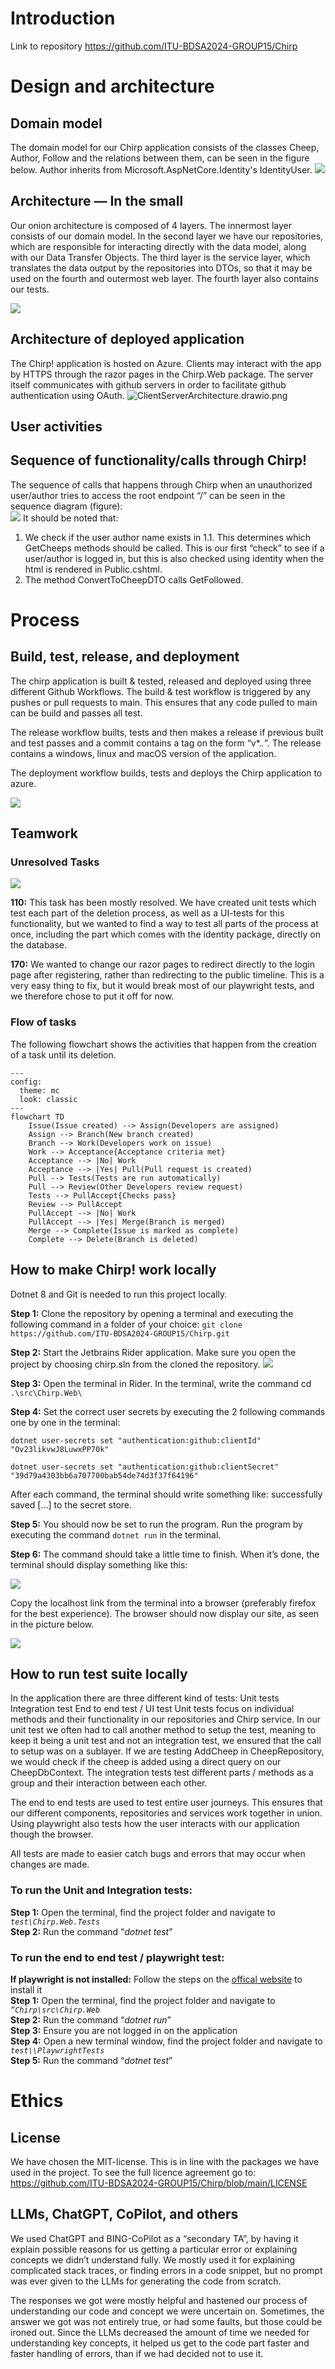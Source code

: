 # Introduction
Link to repository https://github.com/ITU-BDSA2024-GROUP15/Chirp


# Design and architecture


## Domain model
The domain model for our Chirp application consists of the classes Cheep, Author, Follow and the relations between them, can be seen in the figure below. Author inherits from Microsoft.AspNetCore.Identity's IdentityUser.
![](images/DomainModelChirp.drawio.png)



## Architecture — In the small
Our onion architecture is composed of 4 layers. The innermost layer consists of our domain model. In the second layer we have our repositories, which are responsible for interacting directly with the data model, along with our Data Transfer Objects. The third layer is the service layer, which translates the data output by the repositories into DTOs, so that it may be used on the fourth and outermost web layer. The fourth layer also contains our tests.


![](images/OnionArchitecture.png)
## Architecture of deployed application
The Chirp! application is hosted on Azure. Clients may interact with the app by HTTPS through the razor pages in the Chirp.Web package. The server itself communicates with github servers in order to facilitate github authentication using OAuth.
![ClientServerArchitecture.drawio.png](images%2FClientServerArchitecture.drawio.png)
## User activities

## Sequence of functionality/calls through Chirp!

The sequence of calls that happens through Chirp when an unauthorized user/author tries to access the root endpoint “/” can be seen in the sequence diagram (figure): \
![](images/Sequence%20diagram%20functionality-2024-12-16-124006.png)
It should be noted that:
1. We check if the user author name exists in 1.1. This determines which GetCheeps methods should be called. This is our first “check” to see if a user/author is logged in, but this is also checked using identity when the html is rendered in Public.cshtml.
2. The method ConvertToCheepDTO calls GetFollowed.

# Process
## Build, test, release, and deployment
The chirp application is built & tested, released and deployed using three different Github Workflows. The build & test workflow is triggered by any pushes or pull requests to main. This ensures that any code pulled to main can be build and passes all test.

The release workflow builts, tests and then makes a release if previous built and test passes and a commit contains a tag on the form “v*.*.*”. The release contains a windows, linux and macOS version of the application.

The deployment workflow builds, tests and deploys the Chirp application to azure.

![](images/Build%20&%20Test-2024-12-16-105756.png)
## Teamwork
### Unresolved Tasks
![](images/teamwork.png)


**110:** This task has been mostly resolved. We have created unit tests which test each part of the deletion process, as well as a UI-tests for this functionality, but we wanted to find a way to test all parts of the process at once, including the part which comes with the identity package, directly on the database.

**170:** We wanted to change our razor pages to redirect directly to the login page after registering, rather than redirecting to the public timeline. This is a very easy thing to fix, but it would break most of our playwright tests, and we therefore chose to put it off for now.

### Flow of tasks
The following flowchart shows the activities that happen from the creation of a task until its deletion.
````mermaid
---
config:
  theme: mc
  look: classic
---
flowchart TD
    Issue(Issue created) --> Assign(Developers are assigned)
    Assign --> Branch(New branch created)
    Branch --> Work(Developers work on issue)
    Work --> Acceptance{Acceptance criteria met}
    Acceptance --> |No| Work
    Acceptance --> |Yes| Pull(Pull request is created)
    Pull --> Tests(Tests are run automatically)
    Pull --> Review(Other Developers review request)
    Tests --> PullAccept{Checks pass}
    Review --> PullAccept
    PullAccept --> |No| Work
    PullAccept --> |Yes| Merge(Branch is merged)
    Merge --> Complete(Issue is marked as complete)
    Complete --> Delete(Branch is deleted)

````
## How to make Chirp! work locally
Dotnet 8 and Git is needed to run this project locally.


**Step 1:** Clone the repository by opening a terminal and executing the following command in a folder of your choice:
`git clone https://github.com/ITU-BDSA2024-GROUP15/Chirp.git`

**Step 2:** Start the Jetbrains Rider application. Make sure you open the project by choosing chirp.sln from the cloned the repository.
![](images/sln.png)

**Step 3:** Open the terminal in Rider. In the terminal, write the command cd `.\src\Chirp.Web\`

**Step 4:** Set the correct user secrets by executing the 2 following commands one by one in the terminal:

`dotnet user-secrets set "authentication:github:clientId" "Ov23likvwJ8LuwxPP70k"`

`dotnet user-secrets set "authentication:github:clientSecret" "39d79a4303bb6a707700bab54de74d3f37f64196"`

After each command, the terminal should write something like: successfully saved [...] to the secret store.

**Step 5:** You should now be set to run the program. Run the program by executing the command `dotnet run` in the terminal.

**Step 6:** The command should take a little time to finish. When it’s done, the terminal should display something like this:

![](images/terminal.png)

Copy the localhost link from the terminal into a browser (preferably firefox for the best experience). The browser should now display our site, as seen in the picture below.

![](images/chirp.png)

## How to run test suite locally
In the application there are three different kind of tests:
Unit tests
Integration test
End to end test / UI test
Unit tests focus on individual methods and their functionality in our repositories and Chirp service. In our unit test we often had to call another method to setup the test, meaning to keep it being a unit test and not an integration test, we ensured that the call to setup was on a sublayer. If we are testing AddCheep in CheepRepository, we would check if the cheep is added using a direct query on our CheepDbContext.
The integration tests test different parts / methods as a group and their interaction between each other.

The end to end tests are used to test entire user journeys. This ensures that our different components, repositories and services work together in union. Using playwright also tests how the user interacts with our application though the browser.

All tests are made to easier catch bugs and errors that may occur when changes are made.

### To run the Unit and Integration tests: 
**Step 1:** Open the terminal, find the project folder and navigate to *`test\Chirp.Web.Tests`* \
**Step 2:** Run the command “*dotnet test*”

### To run the end to end test / playwright test:
**If playwright is not installed:** Follow the steps on the [offical website](https://playwright.dev/docs/intro) to install it \
**Step 1:** Open the terminal, find the project folder and navigate to *`“Chirp\src\Chirp.Web`* \
**Step 2:** Run the command “*dotnet run*” \
**Step 3:** Ensure you are not logged in on the application \
**Step 4:** Open a new terminal window, find the project folder and navigate to *`test\\PlaywrightTests`*  \
**Step 5:** Run the command “*dotnet test*” 


# Ethics
## License
We have chosen the MIT-license. This is in line with the packages we have used in the project. 
To see the full licence agreement go to: https://github.com/ITU-BDSA2024-GROUP15/Chirp/blob/main/LICENSE

## LLMs, ChatGPT, CoPilot, and others
We used ChatGPT and BING-CoPilot as a “secondary TA”, by having it explain possible reasons for us getting a particular error or explaining concepts we didn’t understand fully. We mostly used it for explaining complicated stack traces, or finding errors in a code snippet, but no prompt was ever given to the LLMs for generating the code from scratch.

The responses we got were mostly helpful and hastened our process of understanding our code and concept we were uncertain on. Sometimes, the answer we got was not entirely true, or had some faults, but those could be ironed out. Since the LLMs decreased the amount of time we needed for understanding key concepts, it helped us get to the code part faster and faster handling of errors, than if we had decided not to use it. 
